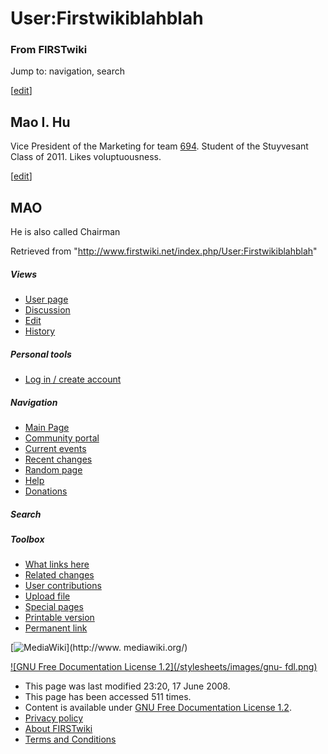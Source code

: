 # User:Firstwikiblahblah

### From FIRSTwiki

Jump to: navigation, search

[[edit](/index.php?title=User:Firstwikiblahblah&action=edit&section=1 "Edit
section: Mao I. Hu" )]

## Mao I. Hu

Vice President of the Marketing for team [694](/index.php/694 "694" ). Student
of the Stuyvesant Class of 2011. Likes voluptuousness.

[[edit](/index.php?title=User:Firstwikiblahblah&action=edit&section=2 "Edit
section: MAO" )]

## MAO

He is also called Chairman

Retrieved from "<http://www.firstwiki.net/index.php/User:Firstwikiblahblah>"

##### Views

  * [User page](/index.php/User:Firstwikiblahblah)
  * [Discussion](/index.php?title=User_talk:Firstwikiblahblah&action=edit)
  * [Edit](/index.php?title=User:Firstwikiblahblah&action=edit)
  * [History](/index.php?title=User:Firstwikiblahblah&action=history)

##### Personal tools

  * [Log in / create account](/index.php?title=Special:Userlogin&returnto=User:Firstwikiblahblah)

[](/index.php/Main_Page "Main Page" )

##### Navigation

  * [Main Page](/index.php/Main_Page)
  * [Community portal](/index.php/FIRSTwiki:Community_portal)
  * [Current events](/index.php/Current_events)
  * [Recent changes](/index.php/Special:Recentchanges)
  * [Random page](/index.php/Special:Random)
  * [Help](/index.php/FIRSTwiki:Help)
  * [Donations](/index.php/FIRSTwiki:Site_support)

##### Search



##### Toolbox

  * [What links here](/index.php/Special:Whatlinkshere/User:Firstwikiblahblah)
  * [Related changes](/index.php/Special:Recentchangeslinked/User:Firstwikiblahblah)
  * [User contributions](/index.php/Special:Contributions/Firstwikiblahblah)
  * [Upload file](/index.php/Special:Upload)
  * [Special pages](/index.php/Special:Specialpages)
  * [Printable version](/index.php?title=User:Firstwikiblahblah&printable=yes)
  * [Permanent link](/index.php?title=User:Firstwikiblahblah&oldid=68445)

[![MediaWiki](/skins/common/images/poweredby_mediawiki_88x31.png)](http://www.
mediawiki.org/)

[![GNU Free Documentation License 1.2](/stylesheets/images/gnu-
fdl.png)](http://www.gnu.org/copyleft/fdl.html)

  * This page was last modified 23:20, 17 June 2008.
  * This page has been accessed 511 times.
  * Content is available under [GNU Free Documentation License 1.2](http://www.gnu.org/copyleft/fdl.html "http://www.gnu.org/copyleft/fdl.html" ).
  * [Privacy policy](/index.php/FIRSTwiki:Privacy_policy "FIRSTwiki:Privacy policy" )
  * [About FIRSTwiki](/index.php/FIRSTwiki:About "FIRSTwiki:About" )
  * [Terms and Conditions](/index.php/FIRSTwiki:Terms_and_conditions "FIRSTwiki:Terms and conditions" )

